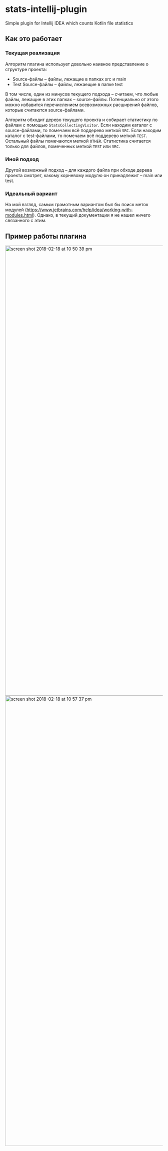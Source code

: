 # stats-intellij-plugin
Simple plugin for Intellij IDEA which counts Kotlin file statistics

## Как это работает
### Текущая реализация
Алгоритм плагина использует довольно наивное представление о структуре проекта:
* Source-файлы – файлы, лежащие в папках src и main
* Test Source-файлы – файлы, лежаещие в папке test

В том числе, один из минусов текущего подхода – считаем, что любые файлы, лежащие в этих папках – source-файлы. 
Потенциально от этого можно избавится перечислением всевозможных расширений файлов, которые считаются source-файлами.

Алгоритм обходит дерево текущего проекта и собирает статистику по файлам с помощью `StatsCollectingVisitor`. 
Если находим каталог с source-файлами, то помечаем всё поддерево меткой `SRC`. Если находим каталог с test-файлами, то 
помечаем всё поддерево меткой `TEST`. Остальный файлы помечаются меткой `OTHER`. Статистика считается только для файлов,
помеченных меткой `TEST` или `SRC`.

### Иной подход
Другой возможный подход – для каждого файла при обходе дерева проекта смотрет, какому корневому модулю он принадлежит – main 
или test.

### Идеальный вариант
На мой взгляд, самым грамотным вариантом был бы поиск меток модулей
(https://www.jetbrains.com/help/idea/working-with-modules.html). Однако, в текущий документации я не 
нашел ничего связанного с этим.

## Пример работы плагина

<img width="1440" alt="screen shot 2018-02-18 at 10 50 39 pm" src="https://user-images.githubusercontent.com/3885667/36356212-9846b6d0-14ff-11e8-8be5-b4dd79027d39.png">

<img width="1440" alt="screen shot 2018-02-18 at 10 57 37 pm" src="https://user-images.githubusercontent.com/3885667/36356214-9d797174-14ff-11e8-9fa2-1278ea0dc26d.png">

